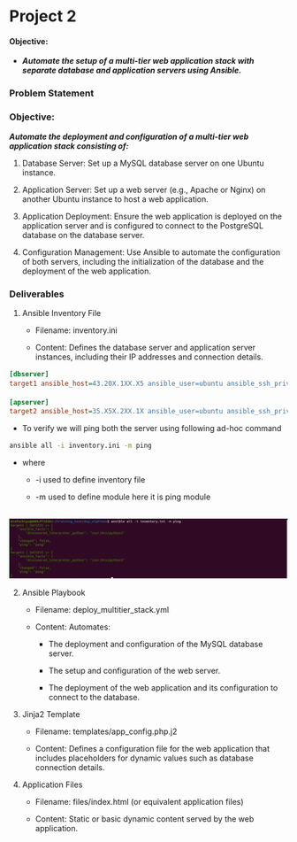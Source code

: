 # Project 2


#### Objective: 

+ ***Automate the setup of a multi-tier web application stack with separate database and application servers using Ansible.***

### Problem Statement

### Objective: 

***Automate the deployment and configuration of a multi-tier web application stack consisting of:***

1. Database Server: Set up a MySQL database server on one Ubuntu instance.

2. Application Server: Set up a web server (e.g., Apache or Nginx) on another Ubuntu instance to host a web application.

3. Application Deployment: Ensure the web application is deployed on the application server and is configured to connect to the PostgreSQL database on the database server.

4. Configuration Management: Use Ansible to automate the configuration of both servers, including the initialization of the database and the deployment of the web application.

### Deliverables

1. Ansible Inventory File
        
    + Filename: inventory.ini
        
    + Content: Defines the database server and application server instances, including their IP addresses and connection details.

```ini
[dbserver]
target1 ansible_host=43.20X.1XX.X5 ansible_user=ubuntu ansible_ssh_private_key_file=/home/einfochips/.ssh/My_key.pem

[apserver]
target2 ansible_host=35.X5X.2XX.1X ansible_user=ubuntu ansible_ssh_private_key_file=/home/einfochips/.ssh/My_key.pem
```
+ To verify we will ping both the server using following ad-hoc command 

```sh
ansible all -i inventory.ini -m ping
```

+ where 
    
    + -i used to define inventory file 
    
    + -m used to define module here it is ping module

<br>

<img src="verifying_inv.png">

<br>

2. Ansible Playbook
    
    + Filename: deploy_multitier_stack.yml
    
    + Content: Automates:

        + The deployment and configuration of the MySQL database server.
        
        + The setup and configuration of the web server.
        
        + The deployment of the web application and its configuration to connect to the database.

3. Jinja2 Template

    + Filename: templates/app_config.php.j2
    
    + Content: Defines a configuration file for the web application that includes placeholders for dynamic values such as database connection details.

4. Application Files
    
    + Filename: files/index.html (or equivalent application files)
    
    + Content: Static or basic dynamic content served by the web application.
